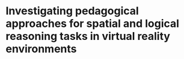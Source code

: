 # Investigating pedagogical approaches for spatial and logical reasoning tasks in virtual reality environments
